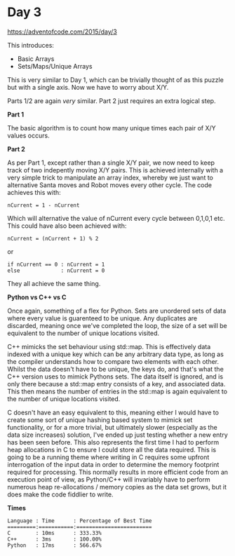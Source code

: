 # Day 3

https://adventofcode.com/2015/day/3

This introduces:
- Basic Arrays
- Sets/Maps/Unique Arrays

This is very similar to Day 1, which can be trivially thought of as this puzzle but with a single axis.  Now we have to worry about X/Y.

Parts 1/2 are again *very* similar.  Part 2 just requires an extra logical step.

**Part 1**

The basic algorithm is to count how many unique times each pair of X/Y values occurs.

**Part 2**

As per Part 1, except rather than a single X/Y pair, we now need to keep track of two indepently moving X/Y pairs.  This is achieved internally with a very simple trick to manipulate an array index, whereby we just want to alternative Santa moves and Robot moves every other cycle.  The code achieves this with:

    nCurrent = 1 - nCurrent

Which will alternative the value of nCurrent every cycle between 0,1,0,1 etc.  This could have also been achieved with:

    nCurrent = (nCurrent + 1) % 2

or

    if nCurrent == 0 : nCurrent = 1
    else             : nCurrent = 0

They all achieve the same thing.

**Python vs C++ vs C**

Once again, something of a flex for Python.  Sets are unordered sets of data where every value is guarenteed to be unique.  Any duplicates are discarded, meaning once we've completed the loop, the size of a set will be equivalent to the number of unique locations visited.

C++ mimicks the set behaviour using std::map.  This is effectively data indexed with a unique key which can be any arbitrary data type, as long as the compiler understands how to compare two elements with each other.  Whilst the data doesn't have to be unique, the keys do, and that's what the C++ version uses to mimick Pythons sets.  The data itself is ignored, and is only there because a std::map entry consists of a key, and associated data.  This then means the number of entries in the std::map is again equivalent to the number of unique locations visited.

C doesn't have an easy equivalent to this, meaning either I would have to create some sort of unique hashing based system to mimick set functionality, or for a more trivial, but ultimately slower (especially as the data size increases) solution, I've ended up just testing whether a new entry has been seen before.
This also represents the first time I had to perform heap allocations in C to ensure I could store all the data required.  This is going to be a running theme where writing in C requires some upfront interrogation of the input data in order to determine the memory footprint required for processing.
This normally results in more efficient code from an execution point of view, as Python/C++ will invariably have to perform numerous heap re-allocations / memory copies as the data set grows, but it does make the code fiddlier to write.

**Times**

    Language : Time      : Percentage of Best Time
    =========:===========:========================
    C        : 10ms      : 333.33%
    C++      : 3ms       : 100.00%
    Python   : 17ms      : 566.67%
